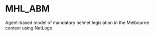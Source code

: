 # MHL_ABM
Agent-based model of mandatory helmet legislation in the Melbourne context using NetLogo.
